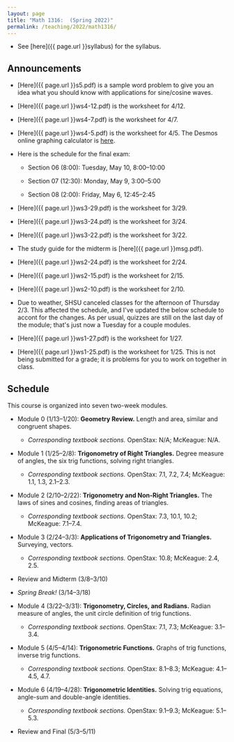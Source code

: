 ```yaml
---
layout: page
title: "Math 1316:  (Spring 2022)"
permalink: /teaching/2022/math1316/
---
```


* See [here]({{ page.url }}syllabus) for the syllabus.



Announcements
-------------

* [Here]({{ page.url }}s5.pdf) is a sample word problem to give you an idea what you should know with applications for sine/cosine waves.

* [Here]({{ page.url }}ws4-12.pdf) is the worksheet for 4/12.

* [Here]({{ page.url }}ws4-7.pdf) is the worksheet for 4/7.

* [Here]({{ page.url }}ws4-5.pdf) is the worksheet for 4/5. The Desmos online graphing calculator is [here](https://desmos.com/calculator).

* Here is the schedule for the final exam:

    * Section 06 (8:00): Tuesday, May 10, 8:00–10:00
	
	* Section 07 (12:30): Monday, May 9, 3:00–5:00
	
	* Section 08 (2:00): Friday, May 6, 12:45–2:45


* [Here]({{ page.url }}ws3-29.pdf) is the worksheet for 3/29.

* [Here]({{ page.url }}ws3-24.pdf) is the worksheet for 3/24.

* [Here]({{ page.url }}ws3-22.pdf) is the worksheet for 3/22.

* The study guide for the midterm is [here]({{ page.url }}msg.pdf).

* [Here]({{ page.url }}ws2-24.pdf) is the worksheet for 2/24.

* [Here]({{ page.url }}ws2-15.pdf) is the worksheet for 2/15.

* [Here]({{ page.url }}ws2-10.pdf) is the worksheet for 2/10.

* Due to weather, SHSU canceled classes for the afternoon of Thursday 2/3. This affected the schedule, and I've updated the below schedule to accont for the changes. As per usual, quizzes are still on the last day of the module; that's just now a Tuesday for a couple modules.

* [Here]({{ page.url }}ws1-27.pdf) is the worksheet for 1/27.

* [Here]({{ page.url }}ws1-25.pdf) is the worksheet for 1/25. This is not being submitted for a grade; it is problems for you to work on together in class.



Schedule
--------

This course is organized into seven two-week modules. 

* Module 0 (1/13–1/20): **Geometry Review.** Length and area, similar and congruent shapes. 

    * *Corresponding textbook sections.* OpenStax: N/A; McKeague: N/A.

* Module 1 (1/25–2/8): **Trigonometry of Right Triangles.** Degree measure of angles, the six trig functions, solving right triangles.

    * *Corresponding textbook sections.* OpenStax: 7.1, 7.2, 7.4; McKeague: 1.1, 1.3, 2.1–2.3.

* Module 2 (2/10–2/22): **Trigonometry and Non-Right Triangles.** The laws of sines and cosines, finding areas of triangles.

    * *Corresponding textbook sections.* OpenStax: 7.3, 10.1, 10.2; McKeague: 7.1–7.4.

* Module 3 (2/24–3/3): **Applications of Trigonometry and Triangles.** Surveying, vectors.

    * *Corresponding textbook sections.* OpenStax: 10.8; McKeague: 2.4, 2.5.

* Review and Midterm (3/8–3/10)

* *Spring Break!* (3/14–3/18)

* Module 4 (3/22–3/31): **Trigonometry, Circles, and Radians.** Radian measure of angles, the unit circle definition of trig functions.

    * *Corresponding textbook sections.* OpenStax: 7.1, 7.3; McKeague: 3.1–3.4.

* Module 5 (4/5–4/14): **Trigonometric Functions.** Graphs of trig functions, inverse trig functions.

    * *Corresponding textbook sections.* OpenStax: 8.1–8.3; McKeague: 4.1–4.5, 4.7.

* Module 6 (4/19–4/28): **Trigonometric Identities.** Solving trig equations, angle-sum and double-angle identities.

    * *Corresponding textbook sections.* OpenStax: 9.1–9.3; McKeague: 5.1–5.3.

* Review and Final (5/3–5/11)

